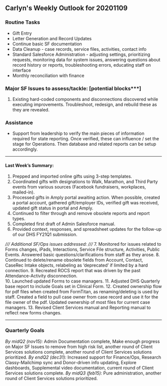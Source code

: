 ## Carlyn's Weekly Outlook for 20201109
### Routine Tasks
* Gift Entry
* Letter Generation and Record Updates
* Continue basic SF documentation
* Data Cleanup - case records, service files, activities, contact info
* Standard Salesforce Administration - adjusting settings, prioritizing requests, monitoring data for system issues, answering questions about record history or reports, troubleshooting errors, educating staff on interface
* Monthly reconciliation with finance

### Major SF Issues to assess/tackle: [potential blocks***]
1. Existing hard-coded components and disconnections discovered while executing improvements. Troubleshoot, redesign, and rebuild these as they are revealed.

### Assistance
* Support from leadership to verify the main pieces of information required for state reporting.  Once verified, these can influence / set the stage for Operations.  Then database and related reports can be setup accordingly.

- - - -
#### Last Week’s Summary:
1. Prepped and imported online gifts using 3-step templates. 
2. Coordinated gifts with designations to Walk, Marathon, and Third Party events from various sources (Facebook fundraisers, workplaces, mailed-in).
3. Processed gifts in Amply portal awaiting action.  When possible, created a portal account, gathered gift/employer IDs, verified gift was received, updated gift status in portal and Amply.
4. Continued to filter through and remove obsolete reports and report types. 
5. Completed first draft of Admin Salesforce manual. 
6. Provided context, responses, and spreadsheet updates for the follow-up of our DHS FY21Q1 submission. 

*/// Additional SF/Ops issues addressed: ///*
7. Monitored for issues related to Forms changes, iPads, Interactions, Service File structure, Activities, Public Events.  Answered basic questions/clarifications from staff as they arose.
8. Continued to delete/rename obsolete fields from Account, Contact, CaseRec Intake objects, relabeling as ‘deprecated’ if limited by a hard connection. 
9. Recreated ROCS report that was driven by the past Attendance-Activity disconnection.  
10. Launched updated Forms to case managers.
11. Adjusted DHS Quarterly base report to include Goals set in Clinical Form.
12. Created ownership flow for pdf files when created from FormTitan, as renaming/deleting is used by staff.  Created a field to pull case owner from case record and use it for the file owner of the pdf.  Updated ownership of most files for current case managers. 
13. Revised Client Services manual and Reporting manual to reflect new forms changes.

- - - -
### Quarterly Goals
*By midQ2 (nov15):* Admin Documentation complete, Make enough progress on Major SF Issues to remove from high risk list, another round of Client Services solutions complete, another round of Client Services solutions prioritized.
*By endQ2 (dec31):* Increased support for Finance/Ops, Research Classy-Mailchimp sync and Donor-driven info updating, Explore dashboards, Supplemental video documentation, current round of Client Services solutions complete.
*By midQ3 (feb15):* Pure administration, another round of Client Services solutions prioritized.